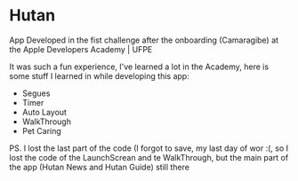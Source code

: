 # Hutan
App Developed in the fist challenge after the onboarding (Camaragibe) at the Apple Developers Academy | UFPE

It was such a fun experience, I've learned a lot in the Academy, here is some stuff I learned in while developing this app:
- Segues
- Timer
- Auto Layout
- WalkThrough
- Pet Caring

PS. I lost the last part of the code (I forgot to save, my last day of wor :(, so I lost the code of the LaunchScrean and te WalkThrough, but the main part of the app (Hutan News and Hutan Guide) still there
